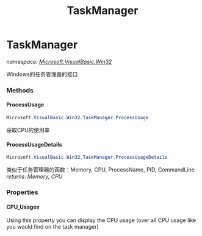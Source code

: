 ﻿---
title: TaskManager
---

# TaskManager
_namespace: [Microsoft.VisualBasic.Win32](N-Microsoft.VisualBasic.Win32.html)_

Windows的任务管理器的接口

### Methods

#### ProcessUsage
```csharp
Microsoft.VisualBasic.Win32.TaskManager.ProcessUsage
```
获取CPU的使用率

#### ProcessUsageDetails
```csharp
Microsoft.VisualBasic.Win32.TaskManager.ProcessUsageDetails
```
类似于任务管理器的函数：Memory, CPU, ProcessName, PID, CommandLine
_returns: Memory, CPU_



### Properties

#### CPU_Usages
Using this property you can display the CPU usage (over all CPU usage like you would find on the task manager)

